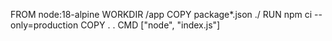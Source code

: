 FROM node:18-alpine
WORKDIR /app
COPY package*.json ./
RUN npm ci --only=production
COPY . .
CMD ["node", "index.js"]

